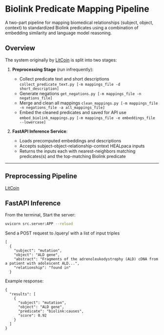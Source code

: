 # Biolink Predicate Mapping Pipeline

A two-part pipeline for mapping biomedical relationships (subject, object, context) to standardized Biolink predicates using a combination of embedding similarity and language model reasoning.

## Overview

The system originally by [LitCoin](https://github.com/ncats/LitCoin/blob/main/predicates/README.md) is split into two stages:

1. **Preprocessing Stage** (run infrequently):
   - Collect predicate text and short descriptions `collect_predicate_text.py [-m mappings_file -d short_description]`
   - Generate negations `get_negations.py [-m mappings_file -n negations_file]`
   - Merge and clean all mappings `clean_mappings.py [-m mappings_file -n negations_file -a all_mappings_file]`
   - Embed the cleaned predicates and saved for API use `embed_biolink_mappings.py [-m mappings_file -e embeddings_file --lowercase]`

2. **FastAPI Inference Service**:
   - Loads precomputed embeddings and descriptions
   - Accepts subject-object-relationship-context HEALpaca inputs
   - Returns the inputs each with nearest-neighbors matching predicates(s) and the top-matching Biolink predicate

---

## Preprocessing Pipeline

[LitCoin](https://github.com/ncats/LitCoin/blob/main/predicates/README.md)

## FastAPI Inference 

From the terminal, Start the server: 
```bash
uvicorn src.server:APP --reload
```

Send a POST request to /query/ with a list of input triples
```angular2html
[
  {
    "subject": "mutation",
    "object": "ALD gene",
    "abstract": "Fragments of the adrenoleukodystrophy (ALD) cDNA from a patient with adolescent ALD...",
    "relationship": "found in"
  }
```

Example response: 
```angular2html
{
  "results": [
    {
      "subject": "mutation",
      "object": "ALD gene",
      "predicate": "biolink:causes",
      "score": 0.92
    }
  ]
}
```
